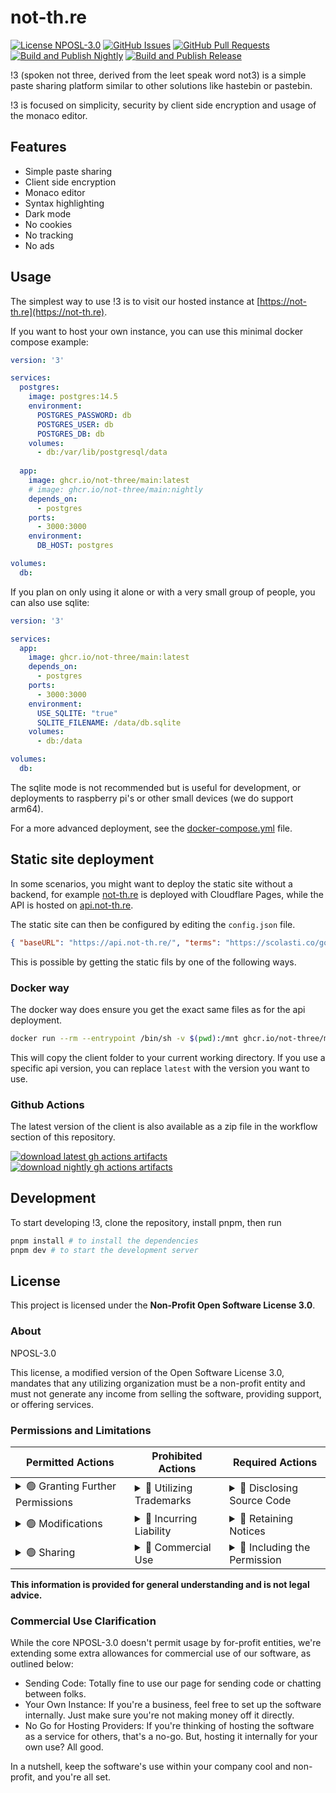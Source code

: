 # not-th.re

[![License NPOSL-3.0](https://img.shields.io/badge/license-NPOSL--3.0-blue)](https://github.com/not-three/main/blob/main/LICENSE)
[![GitHub Issues](https://img.shields.io/github/issues/not-three/main)](https://github.com/not-three/main/issues)
[![GitHub Pull Requests](https://img.shields.io/github/issues-pr/not-three/main)](https://github.com/not-three/main/pulls)
[![Build and Publish Nightly](https://github.com/not-three/main/actions/workflows/nightly.yml/badge.svg)](https://github.com/not-three/main/actions/workflows/nightly.yml)
[![Build and Publish Release](https://github.com/not-three/main/actions/workflows/build.yml/badge.svg)](https://github.com/not-three/main/actions/workflows/build.yml)

!3 (spoken not three, derived from the leet speak word not3) is a simple
paste sharing platform similar to other solutions like hastebin or pastebin.

!3 is focused on simplicity, security by client side encryption
and usage of the monaco editor.

## Features

- Simple paste sharing
- Client side encryption
- Monaco editor
- Syntax highlighting
- Dark mode
- No cookies
- No tracking
- No ads

## Usage

The simplest way to use !3 is to visit our hosted instance at [https://not-th.re](https://not-th.re).

If you want to host your own instance, you can use this minimal docker compose example:

```yml
version: '3'

services:
  postgres:
    image: postgres:14.5
    environment:
      POSTGRES_PASSWORD: db
      POSTGRES_USER: db
      POSTGRES_DB: db
    volumes:
      - db:/var/lib/postgresql/data
  
  app:
    image: ghcr.io/not-three/main:latest
    # image: ghcr.io/not-three/main:nightly
    depends_on:
      - postgres
    ports:
      - 3000:3000
    environment:
      DB_HOST: postgres

volumes:
  db:
```

If you plan on only using it alone or with a very small group of people, you can also use sqlite:


```yml
version: '3'

services:
  app:
    image: ghcr.io/not-three/main:latest
    depends_on:
      - postgres
    ports:
      - 3000:3000
    environment:
      USE_SQLITE: "true"
      SQLITE_FILENAME: /data/db.sqlite
    volumes:
      - db:/data

volumes:
  db:
```

The sqlite mode is not recommended but is useful for development,
or deployments to raspberry pi's or other small devices (we do support arm64).

For a more advanced deployment, see the [docker-compose.yml](./docker-compose.yml) file.

## Static site deployment

In some scenarios, you might want to deploy the static site without a backend,
for example [not-th.re](https://not-th.re) is deployed with Cloudflare Pages,
while the API is hosted on [api.not-th.re](https://api.not-th.re).

The static site can then be configured by editing the `config.json` file.

```json
{ "baseURL": "https://api.not-th.re/", "terms": "https://scolasti.co/go/privacy" }
```

This is possible by getting the static fils by one of the following ways.

### Docker way

The docker way does ensure you get the exact same files as for the api deployment.

```bash
docker run --rm --entrypoint /bin/sh -v $(pwd):/mnt ghcr.io/not-three/main:latest -c "cp -r /app/client/ /mnt/client/"
```

This will copy the client folder to your current working directory.
If you use a specific api version, you can replace `latest` with the version you want to use.

### Github Actions

The latest version of the client is also available as a zip file in the workflow section of this repository.

[![download latest gh actions artifacts](https://img.shields.io/badge/download-latest_gh_actions_artifacts-blue)](https://nightly.link/not-three/main/workflows/build/main)
[![download nightly gh actions artifacts](https://img.shields.io/badge/download-nightly_gh_actions_artifacts-red)](https://nightly.link/not-three/main/workflows/nightly/main/client-bundle)

## Development

To start developing !3, clone the repository, install pnpm, then run

```bash
pnpm install # to install the dependencies
pnpm dev # to start the development server
```

## License

This project is licensed under the **Non-Profit Open Software License 3.0**.

### About

NPOSL-3.0

This license, a modified version of the Open Software License 3.0, mandates that any utilizing organization must be a non-profit entity and must not generate any income from selling the software, providing support, or offering services.


### Permissions and Limitations

| Permitted Actions                                                                                                                    | Prohibited Actions                                                                                                                                                        | Required Actions                                                                                                                                                |
|--------------------------------------------------------------------------------------------------------------------------------------|---------------------------------------------------------------------------------------------------------------------------------------------------------------------------|-----------------------------------------------------------------------------------------------------------------------------------------------------------------|
| <details><summary>🟢 Granting Further Permissions</summary>Allows you to provide additional permissions for the software.</details>  | <details><summary>🔴 Utilizing Trademarks</summary>Restricts the use of trademarks or logos of contributors.</details>                                                    | <details><summary>🔵 Disclosing Source Code</summary>Requires revealing your source code when distributing the software.</details>                              |
| <details><summary>🟢 Modifications</summary>Permits altering the software and creating derivative works.</details>                   | <details><summary>🔴 Incurring Liability</summary>Limits legal accountability for damages related to the software.</details>                                              | <details><summary>🔵 Retaining Notices</summary>Requires maintaining original notices within the software.</details>                                            |
| <details><summary>🟢 Sharing</summary>Allows the distribution of the original or modified software.</details>                        | <details><summary>🔴 Commercial Use</summary>Prohibits the use of the software for commercial purposes, including sales, licensing, or distribution for profit.</details> | <details><summary>🔵 Including the Permission</summary>Requires including the text of this permission framework in modified versions of the software.</details> |

**This information is provided for general understanding and is not legal advice.**

### Commercial Use Clarification

While the core NPOSL-3.0 doesn't permit usage by for-profit entities, we're extending some extra allowances for commercial use of our software, as outlined below:

- Sending Code: Totally fine to use our page for sending code or chatting between folks.
- Your Own Instance: If you're a business, feel free to set up the software internally. Just make sure you're not making money off it directly.
- No Go for Hosting Providers: If you're thinking of hosting the software as a service for others, that's a no-go. But, hosting it internally for your own use? All good.

In a nutshell, keep the software's use within your company cool and non-profit, and you're all set.
